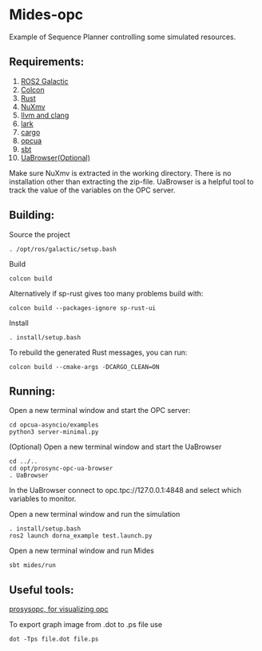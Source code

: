 Mides-opc
====================

Example of Sequence Planner controlling some simulated resources.

Requirements:
-----------------
1. [ROS2 Galactic](https://docs.ros.org/en/foxy/Releases/Release-Galactic-Geochelone.html)
2. [Colcon](https://colcon.readthedocs.io/en/released/user/installation.html)
3. [Rust](https://rustup.rs/)
4. [NuXmv](https://nuxmv.fbk.eu)
5. [llvm and clang](https://rust-lang.github.io/rust-bindgen/requirements.html#clang)
6. [lark](https://pypi.org/project/lark/)
7. [cargo](https://doc.rust-lang.org/cargo/getting-started/installation.html) 
8. [opcua](https://github.com/FreeOpcUa/opcua-asyncio)
9. [sbt](https://www.scala-sbt.org/download.html)
10. [UaBrowser(Optional)](https://www.prosysopc.com/products/opc-ua-browser/)

Make sure NuXmv is extracted in the working directory. There is no installation other than extracting the zip-file.
UaBrowser is a helpful tool to track the value of the variables on the OPC server.

Building:
-----------------
Source the project
```
. /opt/ros/galactic/setup.bash
```

Build
```
colcon build
```

Alternatively if sp-rust gives too many problems build with:
```
colcon build --packages-ignore sp-rust-ui
```

Install
```
. install/setup.bash
```

To rebuild the generated Rust messages, you can run:
```
colcon build --cmake-args -DCARGO_CLEAN=ON
```

Running:
-----------------

Open a new terminal window and start the OPC server:
```
cd opcua-asyncio/examples
python3 server-minimal.py
```

(Optional) Open a new terminal window and start the UaBrowser
```
cd ../..
cd opt/prosync-opc-ua-browser
. UaBrowser
```
In the UaBrowser connect to opc.tpc://127.0.0.1:4848 and select which variables to monitor.

Open a new terminal window and run the simulation
```
. install/setup.bash
ros2 launch dorna_example test.launch.py
```
Open a new terminal window and run Mides
```
sbt mides/run
```

Useful tools:
-----------------
[prosysopc, for visualizing opc](https://www.prosysopc.com/products/opc-ua-browser/)

To export graph image from .dot to .ps file use 
```
dot -Tps file.dot file.ps
```

